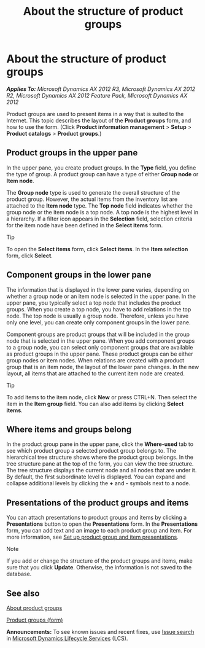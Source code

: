 ﻿---
title: About the structure of product groups
TOCTitle: About the structure of product groups
ms:assetid: d44c2759-7827-4962-8ada-1b0f590d77cc
ms:mtpsurl: https://technet.microsoft.com/en-us/library/Aa551092(v=AX.60)
ms:contentKeyID: 44081046
ms.date: 04/18/2014
mtps_version: v=AX.60
f1_keywords:
- product groups
- product group
- structure
---

# About the structure of product groups 


_**Applies To:** Microsoft Dynamics AX 2012 R3, Microsoft Dynamics AX 2012 R2, Microsoft Dynamics AX 2012 Feature Pack, Microsoft Dynamics AX 2012_

Product groups are used to present items in a way that is suited to the Internet. This topic describes the layout of the **Product groups** form, and how to use the form. (Click **Product information management** \> **Setup** \> **Product catalogs** \> **Product groups**.)

## Product groups in the upper pane

In the upper pane, you create product groups. In the **Type** field, you define the type of group. A product group can have a type of either **Group node** or **Item node**.

The **Group node** type is used to generate the overall structure of the product group. However, the actual items from the inventory list are attached to the **Item node** type. The **Top node** field indicates whether the group node or the item node is a top node. A top node is the highest level in a hierarchy. If a filter icon appears in the **Selection** field, selection criteria for the item node have been defined in the **Select items** form.


> [!TIP]
> <P>To open the <STRONG>Select items</STRONG> form, click <STRONG>Select items</STRONG>. In the <STRONG>Item selection</STRONG> form, click <STRONG>Select</STRONG>.</P>



## Component groups in the lower pane

The information that is displayed in the lower pane varies, depending on whether a group node or an item node is selected in the upper pane. In the upper pane, you typically select a top node that includes the product groups. When you create a top node, you have to add relations in the top node. The top node is usually a group node. Therefore, unless you have only one level, you can create only component groups in the lower pane.

Component groups are product groups that will be included in the group node that is selected in the upper pane. When you add component groups to a group node, you can select only component groups that are available as product groups in the upper pane. These product groups can be either group nodes or item nodes. When relations are created with a product group that is an item node, the layout of the lower pane changes. In the new layout, all items that are attached to the current item node are created.


> [!TIP]
> <P>To add items to the item node, click <STRONG>New</STRONG> or press CTRL+N. Then select the item in the <STRONG>Item group</STRONG> field. You can also add items by clicking <STRONG>Select items</STRONG>.</P>



## Where items and groups belong

In the product group pane in the upper pane, click the **Where-used** tab to see which product group a selected product group belongs to. The hierarchical tree structure shows where the product group belongs. In the tree structure pane at the top of the form, you can view the tree structure. The tree structure displays the current node and all nodes that are under it. By default, the first subordinate level is displayed. You can expand and collapse additional levels by clicking the **+** and **-** symbols next to a node.

## Presentations of the product groups and items

You can attach presentations to product groups and items by clicking a **Presentations** button to open the **Presentations** form. In the **Presentations** form, you can add text and an image to each product group and item. For more information, see [Set up product group and item presentations](set-up-product-group-and-item-presentations.md).


> [!NOTE]
> <P>If you add or change the structure of the product groups and items, make sure that you click <STRONG>Update</STRONG>. Otherwise, the information is not saved to the database.</P>



## See also

[About product groups](about-product-groups.md)

[Product groups (form)](https://technet.microsoft.com/en-us/library/aa572041\(v=ax.60\))

  
**Announcements:** To see known issues and recent fixes, use [Issue search](http://go.microsoft.com/fwlink/?linkid=389258) in [Microsoft Dynamics Lifecycle Services](http://go.microsoft.com/fwlink/?linkid=306505) (LCS).

